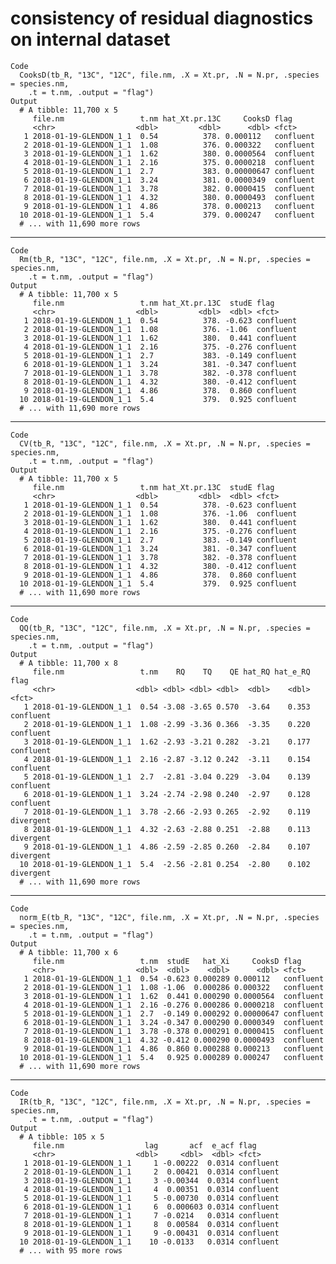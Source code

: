 # consistency of residual diagnostics on internal dataset

    Code
      CooksD(tb_R, "13C", "12C", file.nm, .X = Xt.pr, .N = N.pr, .species = species.nm,
        .t = t.nm, .output = "flag")
    Output
      # A tibble: 11,700 x 5
         file.nm                 t.nm hat_Xt.pr.13C     CooksD flag     
         <chr>                  <dbl>         <dbl>      <dbl> <fct>    
       1 2018-01-19-GLENDON_1_1  0.54          378. 0.000112   confluent
       2 2018-01-19-GLENDON_1_1  1.08          376. 0.000322   confluent
       3 2018-01-19-GLENDON_1_1  1.62          380. 0.0000564  confluent
       4 2018-01-19-GLENDON_1_1  2.16          375. 0.0000218  confluent
       5 2018-01-19-GLENDON_1_1  2.7           383. 0.00000647 confluent
       6 2018-01-19-GLENDON_1_1  3.24          381. 0.0000349  confluent
       7 2018-01-19-GLENDON_1_1  3.78          382. 0.0000415  confluent
       8 2018-01-19-GLENDON_1_1  4.32          380. 0.0000493  confluent
       9 2018-01-19-GLENDON_1_1  4.86          378. 0.000213   confluent
      10 2018-01-19-GLENDON_1_1  5.4           379. 0.000247   confluent
      # ... with 11,690 more rows

---

    Code
      Rm(tb_R, "13C", "12C", file.nm, .X = Xt.pr, .N = N.pr, .species = species.nm,
        .t = t.nm, .output = "flag")
    Output
      # A tibble: 11,700 x 5
         file.nm                 t.nm hat_Xt.pr.13C  studE flag     
         <chr>                  <dbl>         <dbl>  <dbl> <fct>    
       1 2018-01-19-GLENDON_1_1  0.54          378. -0.623 confluent
       2 2018-01-19-GLENDON_1_1  1.08          376. -1.06  confluent
       3 2018-01-19-GLENDON_1_1  1.62          380.  0.441 confluent
       4 2018-01-19-GLENDON_1_1  2.16          375. -0.276 confluent
       5 2018-01-19-GLENDON_1_1  2.7           383. -0.149 confluent
       6 2018-01-19-GLENDON_1_1  3.24          381. -0.347 confluent
       7 2018-01-19-GLENDON_1_1  3.78          382. -0.378 confluent
       8 2018-01-19-GLENDON_1_1  4.32          380. -0.412 confluent
       9 2018-01-19-GLENDON_1_1  4.86          378.  0.860 confluent
      10 2018-01-19-GLENDON_1_1  5.4           379.  0.925 confluent
      # ... with 11,690 more rows

---

    Code
      CV(tb_R, "13C", "12C", file.nm, .X = Xt.pr, .N = N.pr, .species = species.nm,
        .t = t.nm, .output = "flag")
    Output
      # A tibble: 11,700 x 5
         file.nm                 t.nm hat_Xt.pr.13C  studE flag     
         <chr>                  <dbl>         <dbl>  <dbl> <fct>    
       1 2018-01-19-GLENDON_1_1  0.54          378. -0.623 confluent
       2 2018-01-19-GLENDON_1_1  1.08          376. -1.06  confluent
       3 2018-01-19-GLENDON_1_1  1.62          380.  0.441 confluent
       4 2018-01-19-GLENDON_1_1  2.16          375. -0.276 confluent
       5 2018-01-19-GLENDON_1_1  2.7           383. -0.149 confluent
       6 2018-01-19-GLENDON_1_1  3.24          381. -0.347 confluent
       7 2018-01-19-GLENDON_1_1  3.78          382. -0.378 confluent
       8 2018-01-19-GLENDON_1_1  4.32          380. -0.412 confluent
       9 2018-01-19-GLENDON_1_1  4.86          378.  0.860 confluent
      10 2018-01-19-GLENDON_1_1  5.4           379.  0.925 confluent
      # ... with 11,690 more rows

---

    Code
      QQ(tb_R, "13C", "12C", file.nm, .X = Xt.pr, .N = N.pr, .species = species.nm,
        .t = t.nm, .output = "flag")
    Output
      # A tibble: 11,700 x 8
         file.nm                 t.nm    RQ    TQ    QE hat_RQ hat_e_RQ flag     
         <chr>                  <dbl> <dbl> <dbl> <dbl>  <dbl>    <dbl> <fct>    
       1 2018-01-19-GLENDON_1_1  0.54 -3.08 -3.65 0.570  -3.64    0.353 confluent
       2 2018-01-19-GLENDON_1_1  1.08 -2.99 -3.36 0.366  -3.35    0.220 confluent
       3 2018-01-19-GLENDON_1_1  1.62 -2.93 -3.21 0.282  -3.21    0.177 confluent
       4 2018-01-19-GLENDON_1_1  2.16 -2.87 -3.12 0.242  -3.11    0.154 confluent
       5 2018-01-19-GLENDON_1_1  2.7  -2.81 -3.04 0.229  -3.04    0.139 confluent
       6 2018-01-19-GLENDON_1_1  3.24 -2.74 -2.98 0.240  -2.97    0.128 confluent
       7 2018-01-19-GLENDON_1_1  3.78 -2.66 -2.93 0.265  -2.92    0.119 divergent
       8 2018-01-19-GLENDON_1_1  4.32 -2.63 -2.88 0.251  -2.88    0.113 divergent
       9 2018-01-19-GLENDON_1_1  4.86 -2.59 -2.85 0.260  -2.84    0.107 divergent
      10 2018-01-19-GLENDON_1_1  5.4  -2.56 -2.81 0.254  -2.80    0.102 divergent
      # ... with 11,690 more rows

---

    Code
      norm_E(tb_R, "13C", "12C", file.nm, .X = Xt.pr, .N = N.pr, .species = species.nm,
        .t = t.nm, .output = "flag")
    Output
      # A tibble: 11,700 x 6
         file.nm                 t.nm  studE   hat_Xi     CooksD flag     
         <chr>                  <dbl>  <dbl>    <dbl>      <dbl> <fct>    
       1 2018-01-19-GLENDON_1_1  0.54 -0.623 0.000289 0.000112   confluent
       2 2018-01-19-GLENDON_1_1  1.08 -1.06  0.000286 0.000322   confluent
       3 2018-01-19-GLENDON_1_1  1.62  0.441 0.000290 0.0000564  confluent
       4 2018-01-19-GLENDON_1_1  2.16 -0.276 0.000286 0.0000218  confluent
       5 2018-01-19-GLENDON_1_1  2.7  -0.149 0.000292 0.00000647 confluent
       6 2018-01-19-GLENDON_1_1  3.24 -0.347 0.000290 0.0000349  confluent
       7 2018-01-19-GLENDON_1_1  3.78 -0.378 0.000291 0.0000415  confluent
       8 2018-01-19-GLENDON_1_1  4.32 -0.412 0.000290 0.0000493  confluent
       9 2018-01-19-GLENDON_1_1  4.86  0.860 0.000288 0.000213   confluent
      10 2018-01-19-GLENDON_1_1  5.4   0.925 0.000289 0.000247   confluent
      # ... with 11,690 more rows

---

    Code
      IR(tb_R, "13C", "12C", file.nm, .X = Xt.pr, .N = N.pr, .species = species.nm,
        .t = t.nm, .output = "flag")
    Output
      # A tibble: 105 x 5
         file.nm                  lag       acf  e_acf flag     
         <chr>                  <dbl>     <dbl>  <dbl> <fct>    
       1 2018-01-19-GLENDON_1_1     1 -0.00222  0.0314 confluent
       2 2018-01-19-GLENDON_1_1     2  0.00421  0.0314 confluent
       3 2018-01-19-GLENDON_1_1     3 -0.00344  0.0314 confluent
       4 2018-01-19-GLENDON_1_1     4  0.00351  0.0314 confluent
       5 2018-01-19-GLENDON_1_1     5 -0.00730  0.0314 confluent
       6 2018-01-19-GLENDON_1_1     6  0.000603 0.0314 confluent
       7 2018-01-19-GLENDON_1_1     7 -0.0214   0.0314 confluent
       8 2018-01-19-GLENDON_1_1     8  0.00584  0.0314 confluent
       9 2018-01-19-GLENDON_1_1     9 -0.00431  0.0314 confluent
      10 2018-01-19-GLENDON_1_1    10 -0.0133   0.0314 confluent
      # ... with 95 more rows

